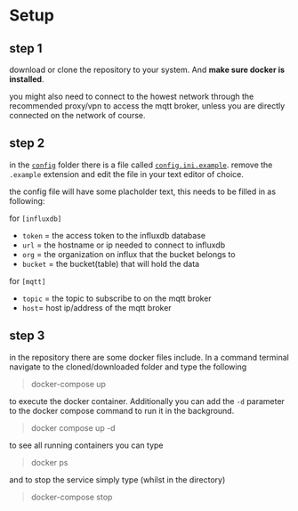 # Setup

## step 1

download or clone the repository to your system. And **make sure docker is installed**.

you might also need to connect to the howest network through the recommended proxy/vpn to access the mqtt broker, unless you are directly connected on the network of course.

## step 2

in the [`config`](https://github.com/MCT-TeamProject-CO2/DataHandling/tree/master/config) folder there is a file called [`config.ini.example`](https://github.com/MCT-TeamProject-CO2/DataHandling/blob/master/config/config.ini.example). remove the `.example` extension and edit the file in your text editor of choice.

the config file will have some placholder text, this needs to be filled in as following:

for `[influxdb]`

- `token` = the access token to the influxdb database
- `url` = the hostname or ip needed to connect to influxdb
- `org` = the organization on influx that the bucket belongs to
- `bucket` = the bucket(table) that will hold the data

for `[mqtt]`

- `topic` = the topic to subscribe to on the mqtt broker
- `host`= host ip/address of the mqtt broker

## step 3

in the repository there are some docker files include. In a command terminal navigate to the cloned/downloaded folder and type the following 

>docker-compose up

to execute the docker container. Additionally you can add the `-d` parameter to the docker compose command to run it in the background.

>docker compose up -d

to see all running containers you can type

>docker ps

and to stop the service simply type (whilst in the directory)

>docker-compose stop